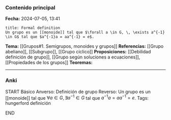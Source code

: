 ### Contenido principal

**Fecha:** 2024-07-05, 13:41

```ad-formal
title: Formal definition
Un grupo es un [[monoide]] tal que $\forall a \in G, \, \exists a^{-1} \in G$ tal que $a^{-1}a = aa^{-1} = e$.
```

**Tema:** [[Grupos#1. Semigrupos, monoides y grupos]]
**Referencias:** [[Grupo abeliano]], [[Subgrupo]], [[Grupo cíclico]]
**Proposiciones:** [[Debilidad definición de grupo]], [[Grupo según soluciones a ecuaciones]], [[Propiedades de los grupos]]
**Teoremas:**

---
### Anki

START
Básico
Anverso: Definición de grupo
Reverso: Un grupo es un [[monoide]] tal que $\forall a \in G, \, \exists a^{-1} \in G$ tal que $a^{-1}a = aa^{-1} = e$.
Tags: hungerford definición
<!--ID: 1721211803003-->
END